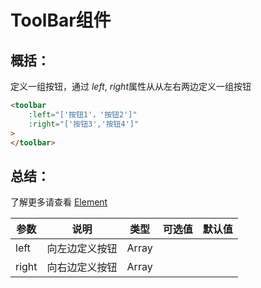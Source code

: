 # ToolBar组件
## 概括：
定义一组按钮，通过 *left*, *right*属性从从左右两边定义一组按钮

```html
<toolbar
    :left="['按钮1'，'按钮2']"
    :right="['按钮3','按钮4']"
>
</toolbar>
```

## 总结：
了解更多请查看 [Element](http://element-cn.eleme.io/#/zh-CN/component/button#button-an-niu)

| 参数  | 说明           | 类型  | 可选值 | 默认值 |
| ----- | -------------- | ----- | ------ | ------ |
| left  | 向左边定义按钮 | Array |
| right | 向右边定义按钮 | Array |